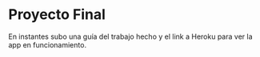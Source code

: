 # Proyecto Final

En instantes subo una guía del trabajo hecho y el link a Heroku para ver la app en funcionamiento.